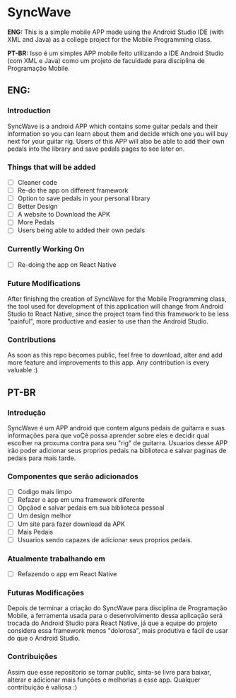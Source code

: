 # SyncWave
**ENG:** This is a simple mobile APP made using the Android Studio IDE (with XML and Java) as a college project for the Mobile Programming class.

**PT-BR:** Isso é um simples APP mobile feito utilizando a IDE Android Studio (com XML e Java) como um projeto de faculdade para disciplina de Programação Mobile.

## ENG:
### Introduction
SyncWave is a android APP which contains some guitar pedals and their information so you can learn about them and decide which one you will buy next for your guitar rig. Users of this APP will also be able to add their own pedals into the library and save pedals pages to see later on.

### Things that will be added
- [ ] Cleaner code
- [ ] Re-do the app on different framework
- [ ] Option to save pedals in your personal library
- [ ] Better Design
- [ ] A website to Download the APK
- [ ] More Pedals
- [ ] Users being able to added their own pedals

### Currently Working On
- [ ] Re-doing the app on React Native

### Future Modifications
After finishing the creation of SyncWave for the Mobile Programming class, the tool used for development of this application will change from Android Studio to React Native, since the project team find this framework to be less "painful", more productive and easier to use than the Android Studio.

### Contributions
As soon as this repo becomes public, feel free to download, alter and add more feature and improvements to this app. Any contribution is every valuable :) 

## PT-BR
### Introdução
SyncWave é um APP android que contem alguns pedais de guitarra e suas informações para que voÇê possa aprender sobre eles e decidir qual escolher na proxuma contra para seu "rig" de guitarra. Usuarios desse APP irão poder adicionar seus proprios pedais na biblioteca e salvar paginas de pedais para mais tarde.

### Componentes que serão adicionados
- [ ] Codigo mais limpo
- [ ] Refazer o app em uma framework diferente
- [ ] Opçãod e salvar pedais em sua biblioteca pessoal
- [ ] Um design melhor
- [ ] Um site para fazer download da APK
- [ ] Mais Pedais
- [ ] Usuarios sendo capazes de adicionar seus proprios pedais.

### Atualmente trabalhando em
- [ ] Refazendo o app em React Native

### Futuras Modificações
Depois de terminar a criação do SyncWave para disciplina de Programação Mobile, a ferramenta usada para o desenvolvimento dessa aplicação será trocada do Android Studio para React Native, já que a equipe do projeto considera essa framework menos "dolorosa", mais produtiva e fácil de usar do que o Android Studio.

### Contribuições
Assim que esse repositorio se tornar public, sinta-se livre para baixar, alterar e adicionar mais funções e melhorias a esse app. Qualquer contribuição é valiosa :) 
